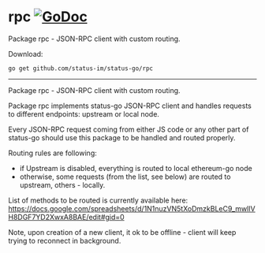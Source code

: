 # rpc [![GoDoc](https://godoc.org/github.com/status-im/status-go/rpc?status.png)](https://godoc.org/github.com/status-im/status-go/rpc)
Package rpc - JSON-RPC client with custom routing.

Download:
```shell
go get github.com/status-im/status-go/rpc
```

* * *
Package rpc - JSON-RPC client with custom routing.

Package rpc implements status-go JSON-RPC client and handles
requests to different endpoints: upstream or local node.

Every JSON-RPC request coming from either JS code or any other part
of status-go should use this package to be handled and routed properly.

Routing rules are following:

- if Upstream is disabled, everything is routed to local ethereum-go node
- otherwise, some requests (from the list, see below) are routed to upstream, others - locally.

List of methods to be routed is currently available here: https://docs.google.com/spreadsheets/d/1N1nuzVN5tXoDmzkBLeC9_mwIlVH8DGF7YD2XwxA8BAE/edit#gid=0

Note, upon creation of a new client, it ok to be offline - client will keep trying to reconnect in background.
